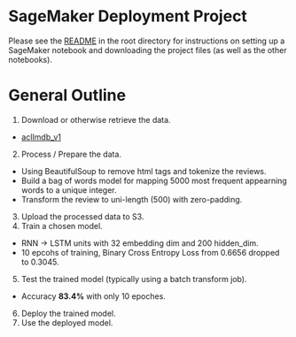 # SageMaker Deployment Project

Please see the [README](https://github.com/udacity/sagemaker-deployment/tree/master/README.md) in the root directory for instructions on setting up a SageMaker notebook and downloading the project files (as well as the other notebooks).

# General Outline
1. Download or otherwise retrieve the data.
  - [aclImdb_v1](http://ai.stanford.edu/~amaas/data/sentiment/aclImdb_v1.tar.gz)
2. Process / Prepare the data.
  - Using BeautifulSoup to remove html tags and tokenize the reviews.
  - Build a bag of words model for mapping 5000 most frequent appearning words to a unique integer.
  - Transform the review to uni-length (500) with zero-padding.
3. Upload the processed data to S3.
4. Train a chosen model.
  - RNN -> LSTM units with 32 embedding dim and 200 hidden_dim. 
  - 10 epcohs of training, Binary Cross Entropy Loss from 0.6656 dropped to 0.3045.
5. Test the trained model (typically using a batch transform job).
  - Accuracy **83.4%** with only 10 epoches.
6. Deploy the trained model.
7. Use the deployed model.
